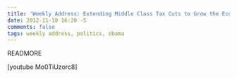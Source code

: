 ```yaml
---
title: 'Weekly Address: Extending Middle Class Tax Cuts to Grow the Economy'
date: 2012-11-10 16:20 -5
comments: false
tags: weekly address, politics, obama
---
```

READMORE

[youtube Mo0TiUzorc8]
